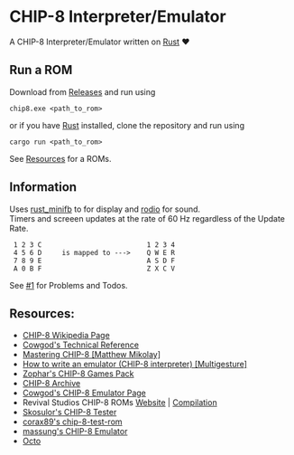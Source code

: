 # CHIP-8 Interpreter/Emulator
A CHIP-8 Interpreter/Emulator written on [Rust](https://www.rust-lang.org/) :heart:

## Run a ROM
Download from [Releases](/../../releases) and run using
```
chip8.exe <path_to_rom>
```

or if you have [Rust](https://www.rust-lang.org/) installed, clone the repository and run using
```
cargo run <path_to_rom>
```

See [Resources](#Resources) for a ROMs.

## Information

Uses [rust_minifb](https://github.com/emoon/rust_minifb) to for display and [rodio](https://github.com/RustAudio/rodio) for sound.<br>
Timers and screeen updates at the rate of 60 Hz regardless of the Update Rate.

```
 1 2 3 C                          1 2 3 4
 4 5 6 D     is mapped to --->    Q W E R
 7 8 9 E                          A S D F
 A 0 B F                          Z X C V
```

See [#1](/../../issues/1) for Problems and Todos.

## Resources:
- [CHIP-8 Wikipedia Page](https://en.wikipedia.org/wiki/CHIP-8)
- [Cowgod's Technical Reference](http://devernay.free.fr/hacks/chip8/C8TECH10.HTM)
- [Mastering CHIP-8 [Matthew Mikolay]](http://mattmik.com/files/chip8/mastering/chip8.html)
- [How to write an emulator (CHIP-8 interpreter) [Multigesture]](http://www.multigesture.net/articles/how-to-write-an-emulator-chip-8-interpreter/)
- [Zophar's CHIP-8 Games Pack](https://www.zophar.net/pdroms/chip8/chip-8-games-pack.html)
- [CHIP-8 Archive](https://johnearnest.github.io/chip8Archive/)
- [Cowgod's CHIP-8 Emulator Page](http://devernay.free.fr/hacks/chip8/)
- Revival Studios CHIP-8 ROMs [Website](http://www.revival-studios.com/other.php) | [Compilation](https://github.com/dmatlack/chip8/tree/master/roms)
- [Skosulor's CHIP-8 Tester](https://github.com/Skosulor/c8int/tree/master/test)
- [corax89's chip-8-test-rom](https://github.com/corax89/chip8-test-rom)
- [massung's CHIP-8 Emulator](https://github.com/massung/CHIP-8)
- [Octo](https://github.com/JohnEarnest/Octo)